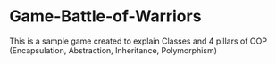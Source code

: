 # Game-Battle-of-Warriors
This is a sample game created to explain Classes and 4 pillars of OOP (Encapsulation, Abstraction, Inheritance, Polymorphism)
